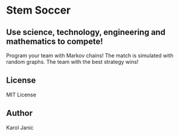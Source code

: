 # Stem Soccer

## Use science, technology, engineering and mathematics to compete!
Program your team with Markov chains!
The match is simulated with random graphs.
The team with the best strategy wins!

## License
MIT License

## Author
Karol Janic